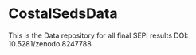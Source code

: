 # CostalSedsData
This is the Data repository for all final SEPI results
DOI: 10.5281/zenodo.8247788
